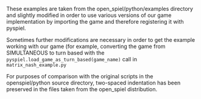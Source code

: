 These examples are taken from the open_spiel/python/examples directory and slightly modified in order to use various versions of our game implementation by importing the game and therefore registering it with pyspiel.

Sometimes further modifications are necessary in order to get the example working with our game (for example, converting the game from SIMULTANEOUS to turn based with the `pyspiel.load_game_as_turn_based(game_name)` call in `matrix_nash_example.py`

For purposes of comparison with the original scripts in the openspiel/python source directory, two-spaced indentation has been preserved in the files taken from the open_spiel distribution.
